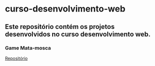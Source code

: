 # curso-desenvolvimento-web

## Este repositório contém os projetos desenvolvidos no curso desenvolvimento web.

### Game Mata-mosca

[Repositório](https://github.com/Cleidson-Oliveira/game-mata-mosca)
